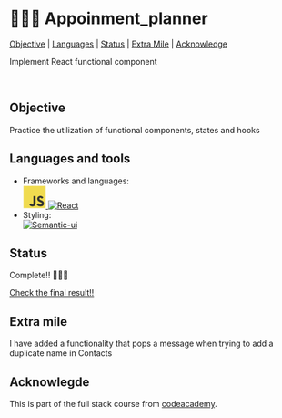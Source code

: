 # 🕵🏻‍♂️ Appoinment_planner<br>
[Objective](#objective_h) | [Languages](#languages_h) | [Status](#status_h) | [Extra Mile](#extra_m) | [Acknowledge](#acknowledge_h) 

<link href="https://languages.abranhe.com/logos.css" rel="stylesheet">

<p>Implement React functional component</p><br>

<h2>Objective<a name="objective_h"></a></h2>
<p>Practice the utilization of functional components, states and hooks</p>


<h2>Languages and tools<a name="languajes_h"></a></h2>
<p></p>
<ul><li> Frameworks and languages:<br>
<a href="https://developer.mozilla.org/en-US/docs/Web/JavaScript" target="_blank"> <img src="https://raw.githubusercontent.com/devicons/devicon/master/icons/javascript/javascript-original.svg" alt="javascript" width="40" height="40"/> </a>
<a href="https://reactjs.org/" target="_blank"> <img src="https://www.pinclipart.com/picdir/middle/537-5374089_react-js-logo-clipart.png" alt="React" width="50" height="40"/> </a></li>
<li>Styling:<br>
<a href="https://react.semantic-ui.com/" target="_blank"> <img src="https://seeklogo.com/images/S/semantic-ui-logo-AFDC4C7E31-seeklogo.com.png" alt="Semantic-ui" width="40" height="40"/> </a>
</li>
</ul>
<h2>Status <a name="status_h"></a></h2>
<p>Complete!! 🎉🎉🎉</p>
<a href="https://cavs1010.github.io/05_Appoinment_Planner/"> Check the final result!! </a>

<h2>Extra mile <a name="extra_m"></a></h2>
<p>I have added a functionality that pops a message when trying to add a duplicate name in Contacts</p>

<h2>Acknowlegde <a name="acknowledge_h"></a></h2>
<p>This is part of the full stack course from <a href='https://www.codecademy.com/'>codeacademy</a>.</p>

